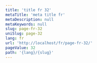 ```yaml
---
title: 'title fr 32'
metaTitle: 'meta title fr'
metaDescription: null
metaKeywords: null
slug: page-fr-32
uniSlug: page-32
lang: fr
url: 'http://localhost/fr/page-fr-32/'
pageValue: 32
path: '{lang}/{slug}'
---
```

